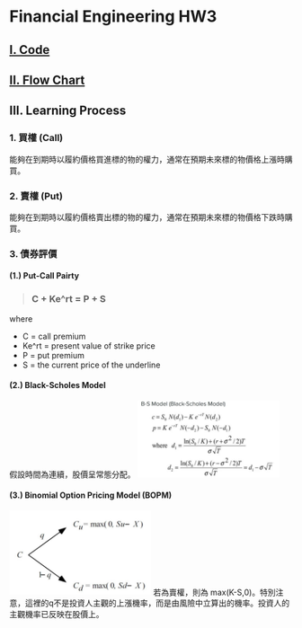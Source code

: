 # Financial Engineering HW3
## [I. Code](https://github.com/fatdanny77/Financial_Engineering/blob/master/HW3/Codes/Financial_Engineering_HW3_ver2.ipynb)

## [II. Flow Chart](https://github.com/fatdanny77/Financial_Engineering/blob/master/HW3/FlowCharts/Flow_Chart.jpg)
## III. Learning Process

### 1. 買權 (Call)
能夠在到期時以履約價格買進標的物的權力，通常在預期未來標的物價格上漲時購買。

### 2. 賣權 (Put)
能夠在到期時以履約價格賣出標的物的權力，通常在預期未來標的物價格下跌時購買。

### 3. 債券評價
#### (1.) Put-Call Pairty
> ### **C + Ke^rt = P + S**    
where
* C = call premium
* Ke^rt = present value of strike price
* P = put premium
* S = the current price of the underline

#### (2.) Black-Scholes Model
假設時間為連續，股價呈常態分配。
<img src="https://github.com/fatdanny77/Financial_Engineering/blob/master/HW3/Images/%E6%9C%AA%E5%91%BD%E5%90%8D4.jpg" width="50%" height="50%" />

#### (3.) Binomial Option Pricing Model (BOPM)
<img src="https://github.com/fatdanny77/Financial_Engineering/blob/master/HW3/Images/%E6%9C%AA%E5%91%BD%E5%90%8D2.jpg" width="50%" height="50%" />
若為賣權，則為 max(K-S,0)。特別注意，這裡的q不是投資人主觀的上漲機率，而是由風險中立算出的機率。投資人的主觀機率已反映在股價上。
